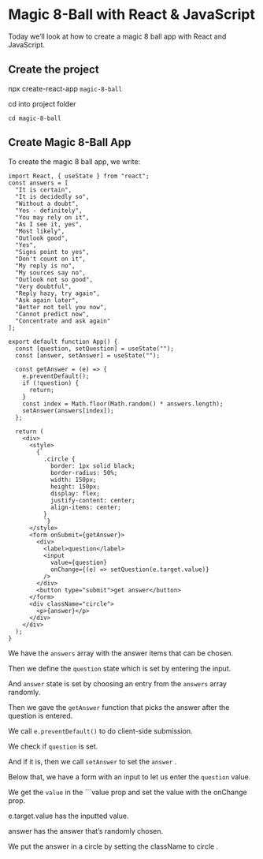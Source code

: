 # Magic 8-Ball with React & JavaScript

Today we’ll look at how to create a magic 8 ball app with React and JavaScript.

## Create the project

npx create-react-app ```magic-8-ball```

cd into project folder

```cd magic-8-ball```

## Create Magic 8-Ball App

To create the magic 8 ball app, we write:


```
import React, { useState } from "react";
const answers = [
  "It is certain",
  "It is decidedly so",
  "Without a doubt",
  "Yes - definitely",
  "You may rely on it",
  "As I see it, yes",
  "Most likely",
  "Outlook good",
  "Yes",
  "Signs point to yes",
  "Don't count on it",
  "My reply is no",
  "My sources say no",
  "Outlook not so good",
  "Very doubtful",
  "Reply hazy, try again",
  "Ask again later",
  "Better not tell you now",
  "Cannot predict now",
  "Concentrate and ask again"
];

export default function App() {
  const [question, setQuestion] = useState("");
  const [answer, setAnswer] = useState("");

  const getAnswer = (e) => {
    e.preventDefault();
    if (!question) {
      return;
    }
    const index = Math.floor(Math.random() * answers.length);
    setAnswer(answers[index]);
  };

  return (
    <div>
      <style>
        {`
          .circle {
            border: 1px solid black;
            border-radius: 50%;
            width: 150px;
            height: 150px;
            display: flex;
            justify-content: center;
            align-items: center;
          }
          `}
      </style>
      <form onSubmit={getAnswer}>
        <div>
          <label>question</label>
          <input
            value={question}
            onChange={(e) => setQuestion(e.target.value)}
          />
        </div>
        <button type="submit">get answer</button>
      </form>
      <div className="circle">
        <p>{answer}</p>
      </div>
    </div>
  );
}
```

We have the ```answers``` array with the answer items that can be chosen.

Then we define the ```question``` state which is set by entering the input.

And ```answer``` state is set by choosing an entry from the ```answers``` array randomly.

Then we gave the ```getAnswer``` function that picks the answer after the question is entered.

We call ```e.preventDefault()``` to do client-side submission.

We check if ```question``` is set.

And if it is, then we call ```setAnswer``` to set the ```answer``` .

Below that, we have a form with an input to let us enter the ```question``` value.

We get the ```value``` in the ```value prop and set the value with the onChange prop.

e.target.value has the inputted value.

answer has the answer that’s randomly chosen.

We put the answer in a circle by setting the className to circle .